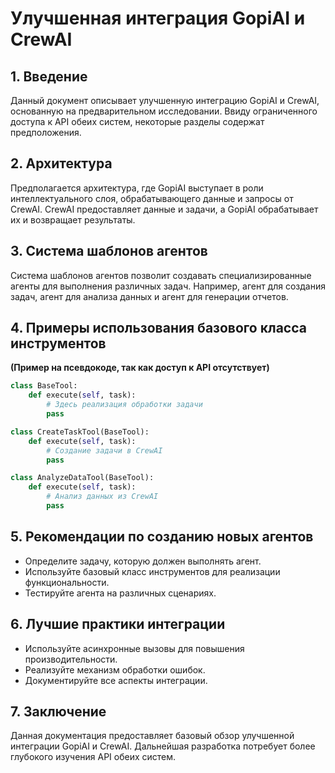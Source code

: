 # Улучшенная интеграция GopiAI и CrewAI

## 1. Введение

Данный документ описывает улучшенную интеграцию GopiAI и CrewAI, основанную на предварительном исследовании.  Ввиду ограниченного доступа к API обеих систем, некоторые разделы содержат предположения.

## 2. Архитектура

Предполагается архитектура, где GopiAI выступает в роли интеллектуального слоя, обрабатывающего данные и запросы от CrewAI.  CrewAI предоставляет данные и задачи, а GopiAI обрабатывает их и возвращает результаты.

## 3. Система шаблонов агентов

Система шаблонов агентов позволит создавать специализированные агенты для выполнения различных задач.  Например, агент для создания задач, агент для анализа данных и агент для генерации отчетов.

## 4. Примеры использования базового класса инструментов

**(Пример на псевдокоде, так как доступ к API отсутствует)**

```python
class BaseTool:
    def execute(self, task):
        # Здесь реализация обработки задачи
        pass

class CreateTaskTool(BaseTool):
    def execute(self, task):
        # Создание задачи в CrewAI
        pass

class AnalyzeDataTool(BaseTool):
    def execute(self, task):
        # Анализ данных из CrewAI
        pass
```

## 5. Рекомендации по созданию новых агентов

* Определите задачу, которую должен выполнять агент.
* Используйте базовый класс инструментов для реализации функциональности.
* Тестируйте агента на различных сценариях.

## 6. Лучшие практики интеграции

* Используйте асинхронные вызовы для повышения производительности.
* Реализуйте механизм обработки ошибок.
* Документируйте все аспекты интеграции.

## 7. Заключение

Данная документация предоставляет базовый обзор улучшенной интеграции GopiAI и CrewAI.  Дальнейшая разработка потребует более глубокого изучения API обеих систем.